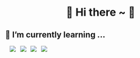 # <center> 🌱 Hi there ~ 🌱 </center>

## 📝 I’m currently learning ...

&#160;&#160;
<img src="https://img.shields.io/badge/Spring-6DB33F?style=plastic-square&logo=Spring&logoColor=white"/> &nbsp;
<img src="https://img.shields.io/badge/Spring Boot-6DB33F?style=plastic-square&logo=Spring Boot&logoColor=white"/> &nbsp;
<img src="https://img.shields.io/badge/JS-EFD81D?style=plastic-square&logo=Javascript&logoColor=black"/> &nbsp;
<img src="https://img.shields.io/badge/Python-3874AB?style=plastic-square&logo=Python&logoColor=white"/>
